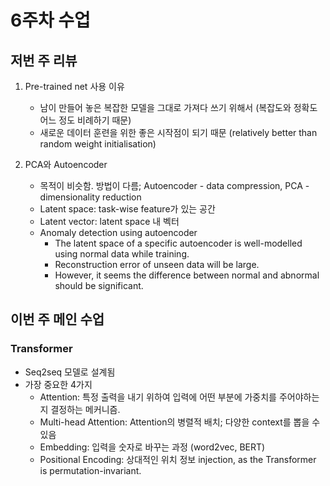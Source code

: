 # 6주차 수업

## 저번 주 리뷰

1. Pre-trained net 사용 이유
    - 남이 만들어 놓은 복잡한 모델을 그대로 가져다 쓰기 위해서 (복잡도와 정확도 어느 정도 비례하기 때문)
    - 새로운 데이터 훈련을 위한 좋은 시작점이 되기 때문 (relatively better than random weight initialisation)

2. PCA와 Autoencoder
    - 목적이 비슷함. 방법이 다름; Autoencoder - data compression, PCA - dimensionality reduction
    - Latent space: task-wise feature가 있는 공간
    - Latent vector: latent space 내 벡터
    - Anomaly detection using autoencoder
        - The latent space of a specific autoencoder is well-modelled using normal data while training.
        - Reconstruction error of unseen data will be large.
        - However, it seems the difference between normal and abnormal should be significant.


## 이번 주 메인 수업

### Transformer

- Seq2seq 모델로 설계됨
- 가장 중요한 4가지
    - Attention: 특정 출력을 내기 위하여 입력에 어떤 부분에 가중치를 주어야하는지 결정하는 메커니즘.
    - Multi-head Attention: Attention의 병렬적 배치; 다양한 context를 뽑을 수 있음
    - Embedding: 입력을 숫자로 바꾸는 과정 (word2vec, BERT)
    - Positional Encoding: 상대적인 위치 정보 injection, as the Transformer is permutation-invariant.

